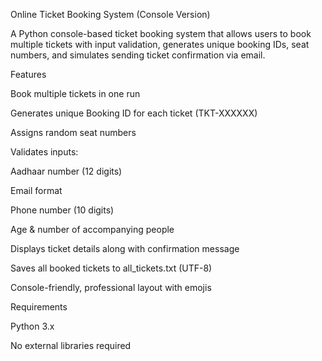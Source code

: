 Online Ticket Booking System (Console Version)

A Python console-based ticket booking system that allows users to book multiple tickets with input validation, generates unique booking IDs, seat numbers, and simulates sending ticket confirmation via email.

Features

Book multiple tickets in one run

Generates unique Booking ID for each ticket (TKT-XXXXXX)

Assigns random seat numbers

Validates inputs:

Aadhaar number (12 digits)

Email format

Phone number (10 digits)

Age & number of accompanying people

Displays ticket details along with confirmation message

Saves all booked tickets to all_tickets.txt (UTF-8)

Console-friendly, professional layout with emojis

Requirements

Python 3.x

No external libraries required
